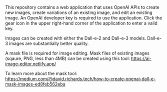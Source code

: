 This repository contains a web application that uses OpenAI APIs to create new images, create variations of an existing image, and edit an existing image.  An OpenAI developer key is required to use the application.  Click the gear icon in the upper right-hand corner of the application to enter a valid key. 

Images can be created with either the Dall-e-2 and Dall-e-3 models.  Dall-e-3 images are substantially better quality.

A mask file is required for image editing.  Mask files of existing images (sqaure, PNG, less than 4MB) can be created using this tool:  https://ai-image-editor.netlify.app/

To learn more about the mask tool:  https://medium.com/@david.richards.tech/how-to-create-openai-dall-e-mask-images-ed8feb562eba
